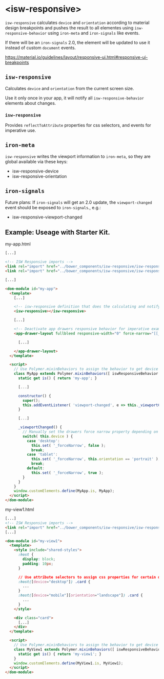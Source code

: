 # \<isw-responsive\>

`isw-responsive` calculates `device` and `orientation` according to material design breakpoints
and pushes the result to all elementes using `isw-responsive-behavior` using `iron-meta` and `iron-signals` like events.

If there will be an `iron-signals` 2.0, the element will be updated to use it instead of custom `document` events.

https://material.io/guidelines/layout/responsive-ui.html#responsive-ui-breakpoints

## `isw-responsive`

Calculates `device` and `orientation` from the current screen size.

Use it only once in your app, it will notify all `isw-responsive-behavior` elements about changes.

### `isw-responsive`

Provides `reflectToAttribute` properties for css selectors, and events for imperative use.

## `iron-meta`

`isw-responsive` writes the viewport information to `iron-meta`, so they are global available via these keys:

* isw-responsive-device
* isw-responsive-orientation

## `iron-signals`

Future plans: If `iron-signals` will get an 2.0 update, the `viewport-changed` event should be exposed to `iron-signals`., e.g.:

* isw-responsive-viewport-changed

## Example: Useage with Starter Kit.

my-app.html
```html
[...]

<!-- ISW Responsive imports -->
<link rel="import" href="../bower_components/isw-responsive/isw-responsive.html">
<link rel="import" href="../bower_components/isw-responsive/isw-responsive-behavior.html">

[...]

<dom-module id="my-app">
  <template>
    [...]

    <!-- isw-responsive definition that does the calculating and notifying. -->
    <isw-responsive></isw-responsive>

    [...]

    <!-- Deactivate app drawers responsive behavior for imperative example. -->
    <app-drawer-layout fullbleed responsive-width="0" force-narrow="[[_forceNarrow]]">

      [...]

    </app-drawer-layout>
  </template>

  <script>
    // Use Polymer.mixinBehaviors to assign the behavior to get device and orientation properties that reflect to attribute.
    class MyApp extends Polymer.mixinBehaviors([ iswResponsiveBehavior ], Polymer.Element ) {
      static get is() { return 'my-app'; }

      [...]

      constructor() {
        super();
        this.addEventListener( 'viewport-changed', e => this._viewportChanged( e ) );
      }

      [...]

      _viewportChanged() {
        // Manually set the drawers force narrow property depending on device and orientation (Imperative use example).
        switch( this.device ) {
          case 'desktop':
            this.set( '_forceNarrow', false );
            break;
          case 'tablet':
            this.set( '_forceNarrow', this.orientation == 'portrait' );
            break;
          default:
            this.set( '_forceNarrow', true );
        }
      }
    }
    window.customElements.define(MyApp.is, MyApp);
  </script>
</dom-module>
```

my-view1.html
```html
[...]
<!-- ISW Responsive imports -->
<link rel="import" href="../bower_components/isw-responsive/isw-responsive-behavior.html">
[...]

<dom-module id="my-view1">
  <template>
    <style include="shared-styles">
      :host {
        display: block;
        padding: 10px;
      }

      // Use attribute selectors to assign css properties for certain devices or / and orientations.
      :host([device="desktop"]) .card {
        ...
      }
      :host([device="mobile"][orientation="landscape"]) .card {
        ...
      }
    </style>

    <div class="card">
      [...]
    </div>
  </template>

  <script>
    // Use Polymer.mixinBehaviors to assign the behavior to get device and orientation properties that reflect to attribute.
    class MyView1 extends Polymer.mixinBehaviors([ iswResponsiveBehavior ], Polymer.Element ) {
      static get is() { return 'my-view1'; }
    }
    window.customElements.define(MyView1.is, MyView1);
  </script>
</dom-module>
```
